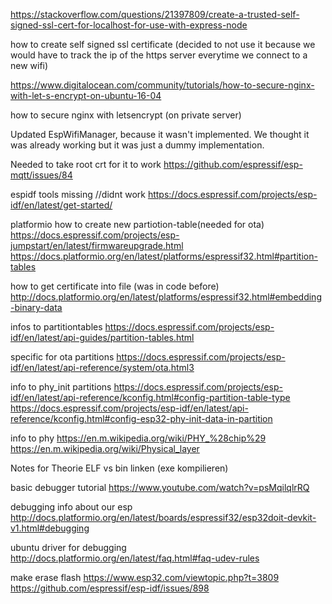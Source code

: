 https://stackoverflow.com/questions/21397809/create-a-trusted-self-signed-ssl-cert-for-localhost-for-use-with-express-node

how to create self signed ssl certificate (decided to not use it because we would have to track the ip of the https server everytime we connect to a new wifi)

https://www.digitalocean.com/community/tutorials/how-to-secure-nginx-with-let-s-encrypt-on-ubuntu-16-04

how to secure nginx with letsencrypt (on private server)

Updated EspWifiManager, because it wasn't implemented. We thought it was already working but it was just a dummy implementation.

Needed to take root crt for it to work
https://github.com/espressif/esp-mqtt/issues/84

espidf tools missing //didnt work
https://docs.espressif.com/projects/esp-idf/en/latest/get-started/

platformio how to create new partiotion-table(needed for ota)
https://docs.espressif.com/projects/esp-jumpstart/en/latest/firmwareupgrade.html
https://docs.platformio.org/en/latest/platforms/espressif32.html#partition-tables

how to get certificate into file (was in code before)
http://docs.platformio.org/en/latest/platforms/espressif32.html#embedding-binary-data

infos to partitiontables
https://docs.espressif.com/projects/esp-idf/en/latest/api-guides/partition-tables.html

specific for ota partitions
https://docs.espressif.com/projects/esp-idf/en/latest/api-reference/system/ota.html3

info to phy_init partitions
https://docs.espressif.com/projects/esp-idf/en/latest/api-reference/kconfig.html#config-partition-table-type
https://docs.espressif.com/projects/esp-idf/en/latest/api-reference/kconfig.html#config-esp32-phy-init-data-in-partition

info to phy
https://en.m.wikipedia.org/wiki/PHY_%28chip%29
https://en.m.wikipedia.org/wiki/Physical_layer

Notes for Theorie
ELF vs bin
linken (exe kompilieren)

basic debugger tutorial
https://www.youtube.com/watch?v=psMqilqlrRQ

debugging info about our esp
http://docs.platformio.org/en/latest/boards/espressif32/esp32doit-devkit-v1.html#debugging

ubuntu driver for debugging
http://docs.platformio.org/en/latest/faq.html#faq-udev-rules

make erase flash
https://www.esp32.com/viewtopic.php?t=3809
https://github.com/espressif/esp-idf/issues/898
